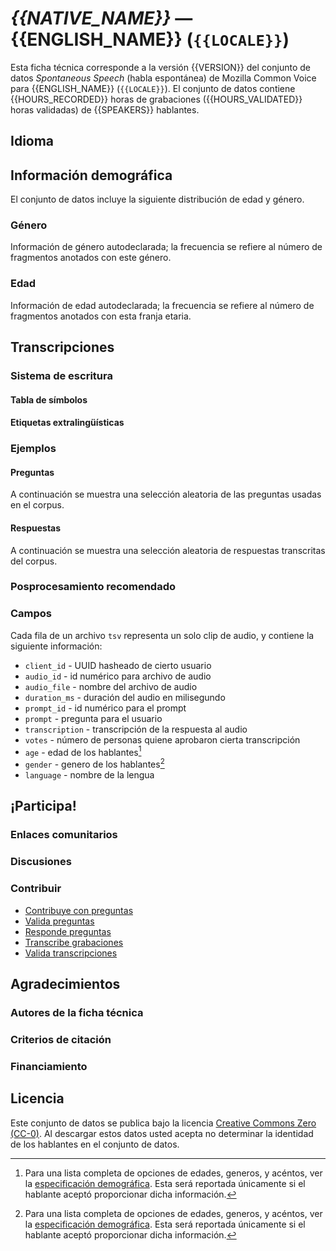 # *{{NATIVE_NAME}}* &mdash; {{ENGLISH_NAME}} (`{{LOCALE}}`)

Esta ficha técnica corresponde a la versión {{VERSION}} del conjunto de datos *Spontaneous Speech* (habla espontánea) de Mozilla Common Voice 
para {{ENGLISH_NAME}} (`{{LOCALE}}`). El conjunto de datos contiene {{HOURS_RECORDED}} horas de grabaciones 
({{HOURS_VALIDATED}} horas validadas) de {{SPEAKERS}} hablantes.

## Idioma

<!-- {{LANGUAGE_DESCRIPTION}} -->
<!-- Proporciona una breve descripción (1-2 párrafos) de tu lengua -->

## Información demográfica
<!-- Puedes obtener gran parte de la información de esta sección desde [https://analyzer.cv-toolbox.web.tr/browse](https://analyzer.cv-toolbox.web.tr/browse) -->
El conjunto de datos incluye la siguiente distribución de edad y género.

### Género

Información de género autodeclarada; la frecuencia se refiere al número de fragmentos anotados con este género.

<!-- {{GENDER_TABLE}} -->
<!-- @ GENERADO AUTOMÁTICAMENTE @ -->
<!-- 
| Género              | Frecuencia |
|---------------------|------------|
| masculino           | ? |
| no declarado        | ? |
| femenino            | ? |
-->

### Edad

Información de edad autodeclarada; la frecuencia se refiere al número de fragmentos anotados con esta franja etaria.

<!-- {{AGE_TABLE}} -->
<!-- @ GENERADO AUTOMÁTICAMENTE @ -->
<!-- 
| Franja etaria  | Frecuencia |
|----------------|------------|
| adolescencia   | ? |
| veintes        | ? |
| treintas       | ? |
| cuarentas      | ? |
| cincuentas     | ? |
   ...si en tus datos aparecen otros rangos de edad, añade filas...
-->

## Transcripciones

<!-- {{TRANSCRIPTIONS_DESCRIPTION}} -->
<!-- Una descripción del sistema de transcripción utilizado -->

### Sistema de escritura

<!-- {{WRITING_SYSTEM_DESCRIPTION}} -->
<!-- @ OPCIONAL @ -->
<!-- Una descripción del sistema (o sistemas) de escritura usado en el corpus de texto -->

#### Tabla de símbolos

<!-- {{ALPHABET_TABLE}} -->
<!-- @ OPCIONAL @ -->
<!-- Si el sistema de escritura es alfabético, puedes incluir aquí el alfabeto válido -->

#### Etiquetas extralingüísticas

### Ejemplos

#### Preguntas

A continuación se muestra una selección aleatoria de las preguntas usadas en el corpus.

<!-- {{QUESTIONS_SAMPLE}} -->

#### Respuestas

A continuación se muestra una selección aleatoria de respuestas transcritas del corpus.

<!-- {{TRANSCRIPTIONS_SAMPLE}} -->

### Posprocesamiento recomendado

<!-- {{RECOMMENDED_POSTPROCESSING_DESCRIPTION}} -->
<!-- @ OPCIONAL @ -->
<!-- Qué deberían hacer los usuarios antes de emplear los datos, por ejemplo normalización Unicode o normalización de etiquetas extralingüísticas -->

### Campos

Cada fila de un archivo `tsv` representa un solo clip de audio, y contiene la siguiente información:

* `client_id` - UUID hasheado de cierto usuario
* `audio_id` - id numérico para archivo de audio
* `audio_file` - nombre del archivo de audio
* `duration_ms` - duración del audio en milisegundo
* `prompt_id` - id numérico para el prompt
* `prompt` - pregunta para el usuario
* `transcription` - transcripción de la respuesta al audio
* `votes` - número de personas quiene aprobaron cierta transcripción
* `age` - edad de los hablantes[^1]
* `gender` - genero de los hablantes[^1]
* `language` - nombre de la lengua

####

[^1]: Para una lista completa de opciones de edades, generos, y acéntos, ver la [especificación demográfica](https://github.com/common-voice/common-voice/blob/main/web/src/stores/demographics.ts). Esta será reportada únicamente si el hablante aceptó proporcionar dicha información.

## ¡Participa!

### Enlaces comunitarios

<!-- {{COMMUNITY_LINKS_LIST}} -->
<!-- @ OPCIONAL @ -->
<!-- Enlaces a chats o foros comunitarios -->

### Discusiones

<!-- {{DISCUSSION_LINKS_LIST}} -->
<!-- @ OPCIONAL @ -->
<!-- Aquí se pueden incluir enlaces a discusiones, por ejemplo en Discourse u otros foros o blogs -->

### Contribuir

* [Contribuye con preguntas](https://commonvoice.mozilla.org/spontaneous-speech/beta/question)
* [Valida preguntas](https://commonvoice.mozilla.org/spontaneous-speech/beta/validate)
* [Responde preguntas](https://commonvoice.mozilla.org/spontaneous-speech/beta/prompts)
* [Transcribe grabaciones](https://commonvoice.mozilla.org/spontaneous-speech/beta/transcribe)
* [Valida transcripciones](https://commonvoice.mozilla.org/spontaneous-speech/beta/check-transcript)

<!-- {{CONTRIBUTE_LINKS_LIST}} -->
<!-- Aquí puedes incluir enlaces sobre cómo contribuir al conjunto de datos -->

## Agradecimientos

### Autores de la ficha técnica
<!-- {{DATASHEET_AUTHORS_LIST}} -->
<!-- Una lista en el formato: Su Nombre <email@email.com> -->

### Criterios de citación
<!-- {{CITATION_DESCRIPTION}} -->
<!-- @ OPCIONAL @ -->
<!-- Si publicó un artículo y desea que lo citen, puede incluir el BiBTeX aquí -->

### Financiamiento
<!-- {{FUNDING_DESCRIPTION}} -->
<!-- @ OPCIONAL @ -->
<!-- Si recibió financiamiento, puede incluir el reconocimiento aquí -->

## Licencia
Este conjunto de datos se publica bajo la licencia [Creative Commons Zero (CC-0)](https://creativecommons.org/public-domain/cc0/). Al descargar estos datos
usted acepta no determinar la identidad de los hablantes en el conjunto de datos.
